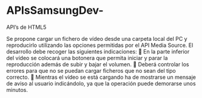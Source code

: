 # APIsSamsungDev-

API’s de HTML5

Se propone cargar un fichero de vídeo desde una carpeta local del PC y reproducirlo
utilizando las opciones permitidas por el API Media Source.
El desarrollo debe recoger las siguientes indicaciones:
 En la parte inferior del vídeo se colocará una botonera que permita iniciar y
parar la reproducción además de subir y bajar el volumen.
 Deberá controlar los errores para que no se puedan cargar ficheros que no
sean del tipo correcto.
 Mientras el vídeo se está cargando ha de mostrarse un mensaje de aviso al
usuario indicándolo, ya que la operación puede demorarse unos minutos. 
